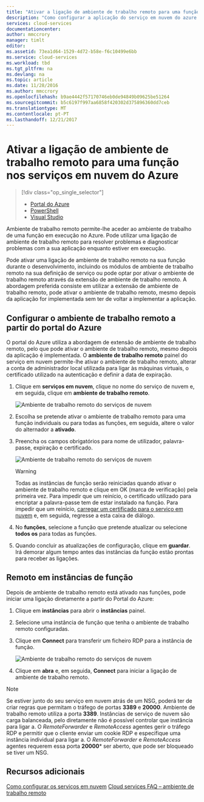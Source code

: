 ```yaml
---
title: "Ativar a ligação de ambiente de trabalho remoto para uma função nos serviços em nuvem do Azure | Microsoft Docs"
description: "Como configurar a aplicação do serviço em nuvem do azure para permitir ligações de ambiente de trabalho remotas"
services: cloud-services
documentationcenter: 
author: mmccrory
manager: timlt
editor: 
ms.assetid: 73ea1d64-1529-4d72-b58e-f6c10499e6bb
ms.service: cloud-services
ms.workload: tbd
ms.tgt_pltfrm: na
ms.devlang: na
ms.topic: article
ms.date: 11/28/2016
ms.author: mmccrory
ms.openlocfilehash: b9ae4442f57170746eb0de94849b09625be51264
ms.sourcegitcommit: b5c6197f997aa6858f420302d375896360dd7ceb
ms.translationtype: MT
ms.contentlocale: pt-PT
ms.lasthandoff: 12/21/2017
---
```

# <a name="enable-remote-desktop-connection-for-a-role-in-azure-cloud-services"></a>Ativar a ligação de ambiente de trabalho remoto para uma função nos serviços em nuvem do Azure
> [!div class="op_single_selector"]
> * [Portal do Azure](cloud-services-role-enable-remote-desktop-new-portal.md)
> * [PowerShell](cloud-services-role-enable-remote-desktop-powershell.md)
> * [Visual Studio](../vs-azure-tools-remote-desktop-roles.md)

Ambiente de trabalho remoto permite-lhe aceder ao ambiente de trabalho de uma função em execução no Azure. Pode utilizar uma ligação de ambiente de trabalho remoto para resolver problemas e diagnosticar problemas com a sua aplicação enquanto estiver em execução.

Pode ativar uma ligação de ambiente de trabalho remoto na sua função durante o desenvolvimento, incluindo os módulos de ambiente de trabalho remoto na sua definição de serviço ou pode optar por ativar o ambiente de trabalho remoto através da extensão de ambiente de trabalho remoto. A abordagem preferida consiste em utilizar a extensão de ambiente de trabalho remoto, pode ativar o ambiente de trabalho remoto, mesmo depois da aplicação for implementada sem ter de voltar a implementar a aplicação.

## <a name="configure-remote-desktop-from-the-azure-portal"></a>Configurar o ambiente de trabalho remoto a partir do portal do Azure
O portal do Azure utiliza a abordagem de extensão de ambiente de trabalho remoto, pelo que pode ativar o ambiente de trabalho remoto, mesmo depois da aplicação é implementada. O **ambiente de trabalho remoto** painel do serviço em nuvem permite-lhe ativar o ambiente de trabalho remoto, alterar a conta de administrador local utilizada para ligar às máquinas virtuais, o certificado utilizado na autenticação e definir a data de expiração.

1. Clique em **serviços em nuvem**, clique no nome do serviço de nuvem e, em seguida, clique em **ambiente de trabalho remoto**.

    ![Ambiente de trabalho remoto do serviços de nuvem](./media/cloud-services-role-enable-remote-desktop-new-portal/CloudServices_Remote_Desktop.png)

2. Escolha se pretende ativar o ambiente de trabalho remoto para uma função individuais ou para todas as funções, em seguida, altere o valor do alternador a **ativado**.

3. Preencha os campos obrigatórios para nome de utilizador, palavra-passe, expiração e certificado.

    ![Ambiente de trabalho remoto do serviços de nuvem](./media/cloud-services-role-enable-remote-desktop-new-portal/CloudServices_Remote_Desktop_Details.png)

   > [!WARNING]
   > Todas as instâncias de função serão reiniciadas quando ativar o ambiente de trabalho remoto e clique em OK (marca de verificação) pela primeira vez. Para impedir que um reinício, o certificado utilizado para encriptar a palavra-passe tem de estar instalado na função. Para impedir que um reinício, [carregar um certificado para o serviço em nuvem](cloud-services-configure-ssl-certificate-portal.md#step-3-upload-a-certificate) e, em seguida, regresse a esta caixa de diálogo.
   >
   >
3. No **funções**, selecione a função que pretende atualizar ou selecione **todos os** para todas as funções.

4. Quando concluir as atualizações de configuração, clique em **guardar**. Irá demorar algum tempo antes das instâncias da função estão prontas para receber as ligações.

## <a name="remote-into-role-instances"></a>Remoto em instâncias de função
Depois de ambiente de trabalho remoto está ativado nas funções, pode iniciar uma ligação diretamente a partir do Portal do Azure:

1. Clique em **instâncias** para abrir o **instâncias** painel.
2. Selecione uma instância de função que tenha o ambiente de trabalho remoto configuradas.
3. Clique em **Connect** para transferir um ficheiro RDP para a instância de função.

    ![Ambiente de trabalho remoto do serviços de nuvem](./media/cloud-services-role-enable-remote-desktop-new-portal/CloudServices_Remote_Desktop_Connect.png)

4. Clique em **abra** e, em seguida, **Connect** para iniciar a ligação de ambiente de trabalho remoto.

>[!NOTE]
> Se estiver junto do seu serviço em nuvem atrás de um NSG, poderá ter de criar regras que permitam o tráfego de portas **3389** e **20000**.  Ambiente de trabalho remoto utiliza a porta **3389**.  Instâncias de serviço de nuvem são carga balanceada, pelo diretamente não é possível controlar que instância para ligar a.  O *RemoteForwarder* e *RemoteAccess* agentes gerir o tráfego RDP e permitir que o cliente enviar um cookie RDP e especifique uma instância individual para ligar a.  O *RemoteForwarder* e *RemoteAccess* agentes requerem essa porta **20000*** ser aberto, que pode ser bloqueado se tiver um NSG.

## <a name="additional-resources"></a>Recursos adicionais

[Como configurar os serviços em nuvem](cloud-services-how-to-configure-portal.md)
[Cloud services FAQ – ambiente de trabalho remoto](cloud-services-faq.md)
